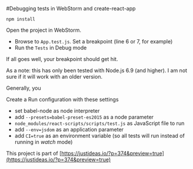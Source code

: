 #Debugging tests in WebStorm and create-react-app

`npm install`

Open the project in WebStorm.
* Browse to `App.test.js`. Set a breakpoint (line 6 or 7, for example)
* Run the `Tests` in Debug mode

If all goes well, your breakpoint should get hit.

As a note: this has only been tested with Node.js 6.9 (and higher). I am not sure if it will work with an older version.

Generally, you

Create a Run configuration with these settings
* set babel-node as node interpreter
* add `--presets=babel-preset-es2015` as a node parameter
* `node_modules/react-scripts/scripts/test.js` as JavaScript file to run
* add `--env=jsdom` as an application parameter
* add `CI=true` as an environment variable (so all tests will run instead of running in <em>watch</em> mode)

This project is part of [https://justideas.io/?p=374&preview=true](https://justideas.io/?p=374&preview=true)
